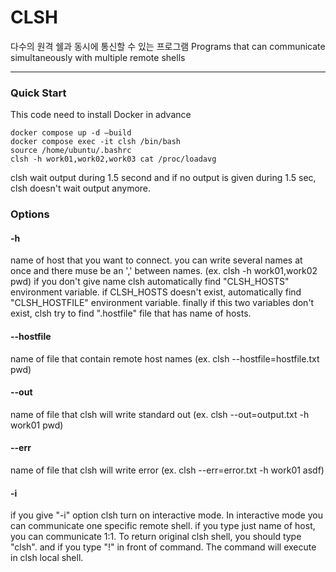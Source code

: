 # CLSH
다수의 원격 쉘과 동시에 통신할 수 있는 프로그램
Programs that can communicate simultaneously with multiple remote shells 

---

### Quick Start
This code need to install Docker in advance

```
docker compose up -d –build
docker compose exec -it clsh /bin/bash  
source /home/ubuntu/.bashrc
clsh -h work01,work02,work03 cat /proc/loadavg
```

clsh wait output during 1.5 second and if no output is given during 1.5 sec, clsh doesn't wait output anymore.

### Options

#### -h 
name of host that you want to connect. you can write several names at once and there muse be an ',' between names.  (ex. clsh -h work01,work02 pwd)
if you don't give name clsh automatically find "CLSH_HOSTS" environment variable. if CLSH_HOSTS doesn't exist, automatically find "CLSH_HOSTFILE" environment variable. finally if this two variables don't exist, clsh try to find ".hostfile" file that has name of hosts.

#### --hostfile
name of file that contain remote host names (ex. clsh --hostfile=hostfile.txt pwd)

#### --out
name of file that clsh will write standard out (ex. clsh --out=output.txt -h work01 pwd)

#### --err
name of file that clsh will write error (ex. clsh --err=error.txt -h work01 asdf)


#### -i
if you give "-i" option clsh turn on interactive mode. In interactive mode you can communicate one specific remote shell. if you type just name of host, you can communicate 1:1. To return original clsh shell, you should type "clsh". and if you type "!" in front of command. The command will execute in clsh local shell.
